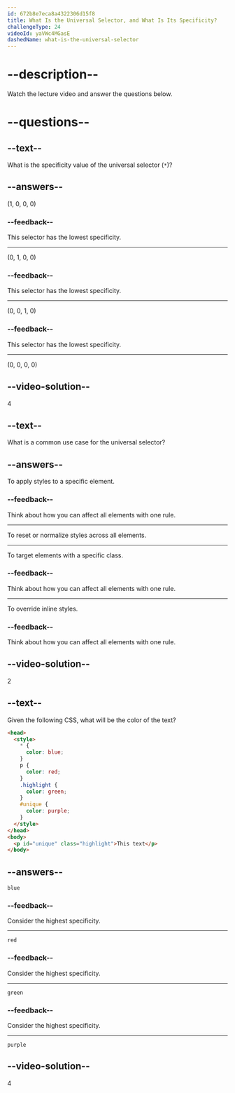```yaml
---
id: 672b8e7eca8a4322306d15f8
title: What Is the Universal Selector, and What Is Its Specificity?
challengeType: 24
videoId: yaVWc4MGasE
dashedName: what-is-the-universal-selector
---
```


# --description--

Watch the lecture video and answer the questions below.

# --questions--

## --text--

What is the specificity value of the universal selector (`*`)?

## --answers--

(1, 0, 0, 0)

### --feedback--

This selector has the lowest specificity.

---

(0, 1, 0, 0)

### --feedback--

This selector has the lowest specificity.

---

(0, 0, 1, 0)

### --feedback--

This selector has the lowest specificity.

---

(0, 0, 0, 0)

## --video-solution--

4

## --text--

What is a common use case for the universal selector?

## --answers--

To apply styles to a specific element.

### --feedback--

Think about how you can affect all elements with one rule.

---

To reset or normalize styles across all elements.

---

To target elements with a specific class.

### --feedback--

Think about how you can affect all elements with one rule.

---

To override inline styles.

### --feedback--

Think about how you can affect all elements with one rule.

## --video-solution--

2

## --text--

Given the following CSS, what will be the color of the text?

```html
<head>
  <style>
    * {
      color: blue;
    }
    p {
      color: red;
    }
    .highlight {
      color: green;
    }
    #unique {
      color: purple;
    }
  </style>
</head>
<body>
  <p id="unique" class="highlight">This text</p>
</body>
```

## --answers--

`blue`

### --feedback--

Consider the highest specificity.

---

`red`

### --feedback--

Consider the highest specificity.

---

`green`

### --feedback--

Consider the highest specificity.

---

`purple`

## --video-solution--

4
